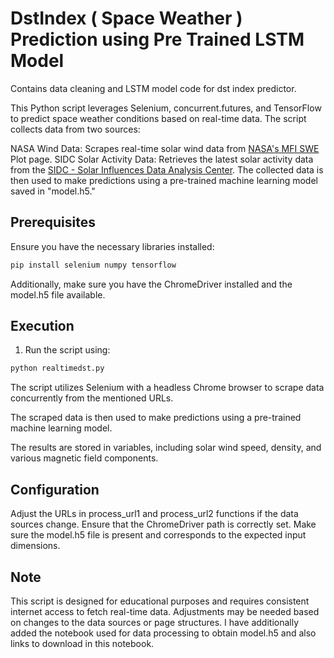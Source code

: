 # DstIndex ( Space Weather ) Prediction using Pre Trained LSTM Model
Contains data cleaning and LSTM model code for dst index predictor.

This Python script leverages Selenium, concurrent.futures, and TensorFlow to predict space weather conditions based on real-time data. The script collects data from two sources:

NASA Wind Data: Scrapes real-time solar wind data from [NASA's MFI SWE](https://wind.nasa.gov/mfi_swe_plot.php) Plot page.
SIDC Solar Activity Data: Retrieves the latest solar activity data from the [SIDC - Solar Influences Data Analysis Center](https://www.sidc.be/SILSO/DATA/EISN/EISN_current.txt).
The collected data is then used to make predictions using a pre-trained machine learning model saved in "model.h5."

## Prerequisites
Ensure you have the necessary libraries installed:
```bash
pip install selenium numpy tensorflow
```
Additionally, make sure you have the ChromeDriver installed and the model.h5 file available.
## Execution
1. Run the script using:
```bash
python realtimedst.py
```
The script utilizes Selenium with a headless Chrome browser to scrape data concurrently from the mentioned URLs.

The scraped data is then used to make predictions using a pre-trained machine learning model.

The results are stored in variables, including solar wind speed, density, and various magnetic field components.


## Configuration
Adjust the URLs in process_url1 and process_url2 functions if the data sources change.
Ensure that the ChromeDriver path is correctly set.
Make sure the model.h5 file is present and corresponds to the expected input dimensions.
## Note
This script is designed for educational purposes and requires consistent internet access to fetch real-time data. Adjustments may be needed based on changes to the data sources or page structures. I have additionally added the notebook used for data processing to obtain model.h5 and also links to download in this notebook. 
